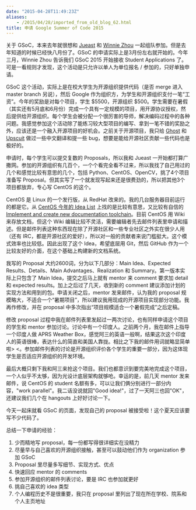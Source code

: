 ```yaml
---
date: "2015-04-28T11:49:23Z"
aliases:
    - /2015/04/28/imported_from_old_blog_62.html
title: 申请 Google Summer of Code 2015
---
```


关于 GSoC，本来去年就很想和 <a href="http://jueast.com" target="_blank">Jueast</a> 和 <a href="http://www.mewinnie.com" target="_blank">Winnie Zhou</a> 一起组队参加。但是去年知道的时候已经快八月份了。GSoC 的申请实际上是3月份左右就开始的。今年三月，Winnie Zhou 告诉我们 GSoC 2015 开始接收 Student Applications 了。可是一看规则才发现，这个活动是只允许以单人为单位报名 / 参加的，只好单独申请。

GSoC 这个活动，实际上是在校大学生为开源组织提供代码（是否 merge 进入 master branch 另说），然后 Google 作为组织方，为学生和开源组织支付一笔“工资”。今年的奖励是对每个项目，学生 $5500，开源组织 $500。学生需要在暑假（其实还有5月底和6月份）完成一个具有一定规模的项目，用开源协议授权，然后提供给开源组织。每个学生会被分配一个很厉害的导师，解决编码过程中的各种问题。我感觉参加这个活动除了能练习较大型项目的编写、拿到一笔不错的奖励之外，应该还是一个融入开源项目的好机会。之前关于开源项目，我只给 <a href="https://github.com/tryghost/Ghost" target="_blank">Ghost</a> 和 <a href="https://github.com/digibart/upscuits" target="_blank">Upscuit</a> 做过一些中文翻译和提一些 bug，想要是能给开源社区贡献一些代码也是极好的。

申请时，每个学生可以提交复数的 Proposals，所以我和 Jueast 一开始都打算广撒网。参加的开源组织有几百个，一个个看完全看不过来，所以我找了自己用过的几个和感觉比较有意思的几个，包括 Python、CentOS、OpenCV，挑了4个项目准备写 Proposal。但其实写了一个就发现写起来还是很费劲的，所以把其他3个项目都放弃，专心写 CentOS 的这个。

CentOS 是 Linux 的一个发行版，从 RedHat 改来的。我的几台服务器目前运行的都是它。从 <a href="http://wiki.centos.org/GSoC/2015/Ideas" target="_blank">CentOS 今年的 Idea List</a> 上找的是比较有意思，又比较有自信的 <a href="http://wiki.centos.org/GSoC/2015/Ideas#docs-toolchain">Implement and create new documentation toolchain</a>。目前 CentOS 用 Wiki 来存放文档，但这个 Wiki 编辑比较不灵活，需要编辑者先去邮件列表里申请和描述。但是邮件列表这种东西现在除了开源社区和一些专业社区之外实在很少人用（还有 IRC，都是开源社区的爱好），所以对一般的贡献者来说门槛挺大。这个模式效率也比较低。因此出现了这个 Idea，希望底层用 Git，然后 GitHub 作为一个比较友好的介面，在这个基础上构建新的文档系统。

我写的 Proposal 大约2600词，分为以下几部分：Main Idea、Expected Results、Details、Main Advantages、Realization 和 Summary。第一版本实际上只包含了 Main Idea，提交之后马上就有 mentor 来 comment 要求加 detail 和 expected results。加上之后过了几天，收到新的 comment 建议添加计划的实现方法和用到的包。申请关闭之后，mentor 发来邮件，认为我的 proposal 规模略大，不适合一个“暑期项目”，所以建议我用现成的开源项目实现部分功能。我再作修改，并在 proposal 中多次指出“项目规模适合一个暑假完成”之后定稿。

修改 proposal 过程中我在邮件列表里发起过一两次讨论，也有同样申请这个项目的学生和 mentor 参加讨论。讨论中有一个印度人。之前两个月，我在邮件上指导一个印度人做 APRS Weather Box，感觉阿三的英语一般啊，结果这次这个印度人的英语很棒，表达什么的简直和美国人靠拢。相比之下我的邮件用词就略显简单啦&gt; &lt;。参加邮件列表的讨论是开源组织评价各个学生的重要一部分，因为这体现学生是否适应开源组织的开发环境。

最后大概只剩下我和阿三来抢这个项目。我们也都意识到要完美地完成这个项目，一个人似乎不太够，因为光设计底层架构就够呛。幸运的是，前几天 mentor 发来邮件，说 CentOS 的 student 名额有多，可以让我们俩分别进行一部分内容，"work parallel"。我二话没说就回"Good idea!"，过了一天阿三也回"OK"，还建议我们几个在 hangouts 上好好讨论一下。

今天一起床就看 GSoC 的页面，发现自己的 proposal 被接受啦！这个夏天应该要写不少代码了。

总结一下申请的经验：
<ol>
	<li>少而精地写 proposal，每一份都写得很详细实在没精力</li>
	<li>尽量早与自己喜欢的开源组织接触，甚至可以鼓动他们作为 organization 参加 GSoC</li>
	<li>Proposal 里尽量多写细节、实现方式、优点</li>
	<li>快速回应 mentor 的 comments</li>
	<li>参加开源组织的邮件列表讨论，要是 IRC 也参加就更好</li>
	<li>挑自己喜欢的 idea 类型</li>
	<li>个人编程历史不是很重要，我只在 proposal 里列出了现在所在学校、院系和个人主页地址</li>
</ol>